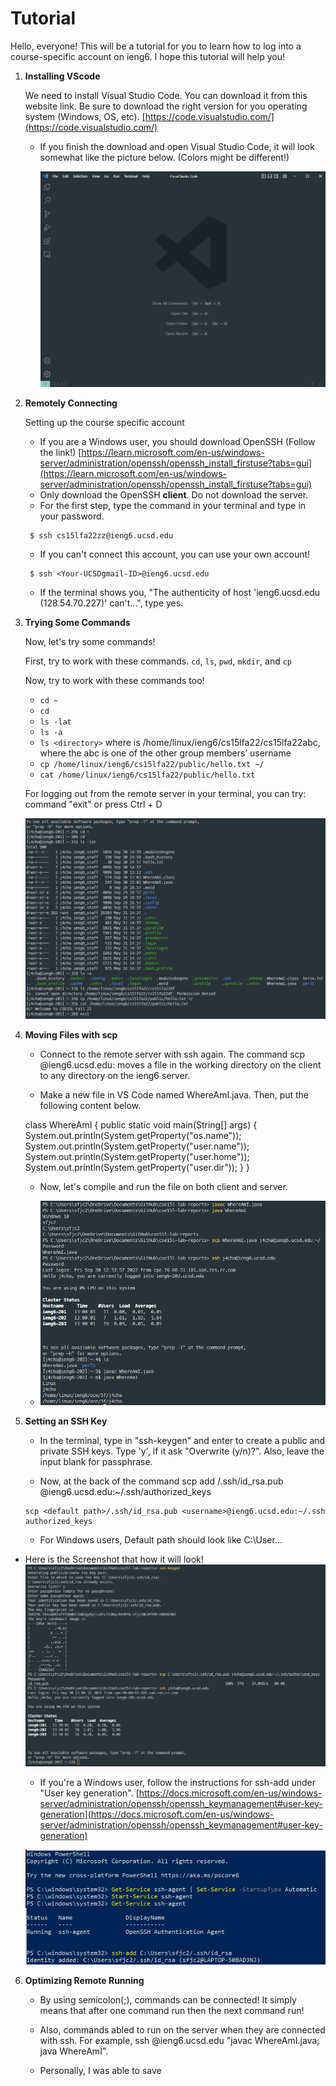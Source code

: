 # __Tutorial__

Hello, everyone! This will be a tutorial for you to learn how to log into a course-specific account on ieng6. I hope this tutorial will help you!

 1. __Installing VScode__

     We need to install Visual Studio Code. You can download it from this website link. Be sure to download the right version for you operating system (Windows, OS, etc). [https://code.visualstudio.com/](https://code.visualstudio.com/)

    - If you finish the download and open Visual Studio Code, it will look somewhat like the picture below. (Colors might be different!)
    
        ![Image](vscodePicture.png) 

2. __Remotely Connecting__

    Setting up the course specific account
    - If you are a Windows user, you should download OpenSSH (Follow the link!) [https://learn.microsoft.com/en-us/windows-server/administration/openssh/openssh_install_firstuse?tabs=gui](https://learn.microsoft.com/en-us/windows-server/administration/openssh/openssh_install_firstuse?tabs=gui)
    - Only download the OpenSSH __client__. Do not download the server.
    - For the first step, type the command in your terminal and type in your password.
    ``` 
     $ ssh cs15lfa22zz@ieng6.ucsd.edu 
    ```
    - If you can't connect this account, you can use your own account!
    ``` 
     $ ssh <Your-UCSDgmail-ID>@ieng6.ucsd.edu 
    ```

    -  If the terminal shows you, "The authenticity of host 'ieng6.ucsd.edu (128.54.70.227)' can't...", type yes.


3. __Trying Some Commands__

    Now, let's try some commands!
    
    First, try to work with these commands. `cd`, `ls`, `pwd`, `mkdir`, and `cp`

    Now, try to work with these commands too! 

    - `cd ~`
    - `cd`
    - `ls -lat`
    - `ls -a`
    - `ls <directory>` where <directory> is /home/linux/ieng6/cs15lfa22/cs15lfa22abc, where the abc is one of the other group members’ username
    - `cp /home/linux/ieng6/cs15lfa22/public/hello.txt ~/`
    - `cat /home/linux/ieng6/cs15lfa22/public/hello.txt`

    For logging out from the remote server in your terminal, you can try: command "exit" or press Ctrl + D

    ![Image](commandwork.png)

4. __Moving Files with scp__

    - Connect to the remote server with ssh again. The command scp <file name> <username>@ieng6.ucsd.edu:<directory on server> moves a file in the working directory on the client to any directory on the ieng6 server.

    - Make a new file in VS Code named WhereAmI.java. Then, put the following content below.

    class WhereAmI {
        public static void main(String[] args) {
            System.out.println(System.getProperty("os.name"));
            System.out.println(System.getProperty("user.name"));
            System.out.println(System.getProperty("user.home"));
            System.out.println(System.getProperty("user.dir"));
        }
    } 

    - Now, let's compile and run the file on both client and server.

    - ![Image](clientandserver.png) 

5. __Setting an SSH Key__

    - In the terminal, type in "ssh-keygen" and enter to create a public and private SSH keys. Type 'y', if it ask "Overwrite (y/n)?". Also, leave the input blank for passphrase.

    - Now, at the back of the command scp add <default path>/.ssh/id_rsa.pub <username>@ieng6.ucsd.edu:~/.ssh/authorized_keys

    ```
    scp <default path>/.ssh/id_rsa.pub <username>@ieng6.ucsd.edu:~/.ssh authorized_keys
    ```

    - For Windows users, Default path should look like C:\User\... 

- Here is the Screenshot that how it will look!
    ![Image](SSH.png)

    - If you're a Windows user, follow the instructions for ssh-add under "User key generation". [https://docs.microsoft.com/en-us/windows-server/administration/openssh/openssh_keymanagement#user-key-generation](https://docs.microsoft.com/en-us/windows-server/administration/openssh/openssh_keymanagement#user-key-generation)

    ![Image](Window.png)

6. __Optimizing Remote Running__

    - By using semicolon(;), commands can be connected! It simply means that after one command run then the next command run!
    
    - Also, commands abled to run on the server when they are connected with ssh. For example, ssh <username>@ieng6.ucsd.edu "javac WhereAmI.java; java WhereAmI".

    - Personally, I was able to save 